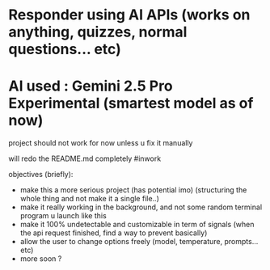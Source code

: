 # Responder using AI APIs (works on anything, quizzes, normal questions... etc)
# AI used : Gemini 2.5 Pro Experimental (smartest model as of now)

project should not work for now unless u fix it manually

will redo the README.md completely #inwork

objectives (briefly):
* make this a more serious project (has potential imo) (structuring the whole thing and not make it a single file..)
* make it really working in the background, and not some random terminal program u launch like this
* make it 100% undetectable and customizable in term of signals (when the api request finished, find a way to prevent basically)
* allow the user to change options freely (model, temperature, prompts... etc)
* more soon ?